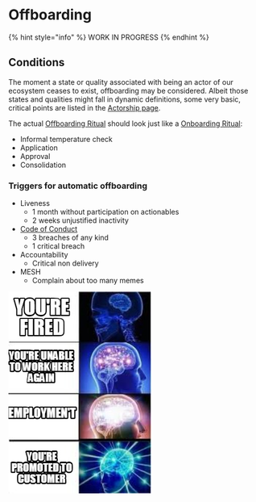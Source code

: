 # Offboarding

{% hint style="info" %}
WORK IN PROGRESS
{% endhint %}

## Conditions

The moment a state or quality associated with being an actor of our ecosystem ceases to exist, offboarding may be considered. Albeit those states and qualities might fall in dynamic definitions, some very basic, critical points are listed in the [Actorship page](./).

The actual [Offboarding Ritual](offboarding.md) should look just like a [Onboarding Ritual](onboarding/):

* Informal temperature check
* Application 
* Approval 
* Consolidation

### Triggers for automatic offboarding

* Liveness
  * 1 month without participation on actionables 
  * 2 weeks unjustified inactivity 
* [Code of Conduct](code-of-conduct.md)
  * 3 breaches of any kind
  * 1 critical breach
* Accountability
  * Critical non delivery 
* MESH
  * Complain about too many memes

![](../.gitbook/assets/image%20%281%29.png)


